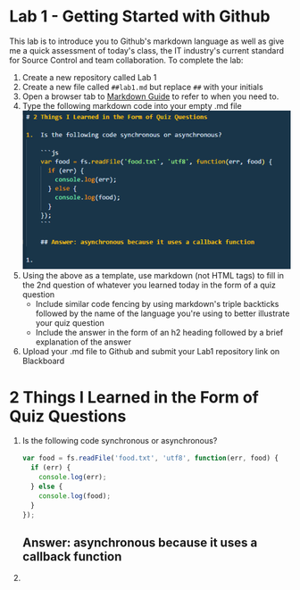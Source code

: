 # Lab 1 - Getting Started with Github

This lab is to introduce you to Github's markdown language as well as give me a quick assessment of today's class, the IT industry's current standard for Source Control and team collaboration. To complete the lab:

1.  Create a new repository called Lab 1
1.  Create a new file called `##lab1.md` but replace `##` with your initials
1.  Open a browser tab to [Markdown Guide](https://guides.github.com/features/mastering-markdown/) to refer to when you need to.
1.  Type the following markdown code into your empty .md file
    ![markdown template](./images/md.png)
1.  Using the above as a template, use markdown (not HTML tags) to fill in the 2nd question of whatever you learned today in the form of a quiz question
    * Include similar code fencing by using markdown's triple backticks followed by the name of the language you're using to better illustrate your quiz question
    * Include the answer in the form of an h2 heading followed by a brief explanation of the answer
1.  Upload your .md file to Github and submit your Lab1 repository link on Blackboard

# 2 Things I Learned in the Form of Quiz Questions

1.  Is the following code synchronous or asynchronous?

    ```js
    var food = fs.readFile('food.txt', 'utf8', function(err, food) {
      if (err) {
        console.log(err);
      } else {
        console.log(food);
      }
    });
    ```

    ## Answer: asynchronous because it uses a callback function

1.
